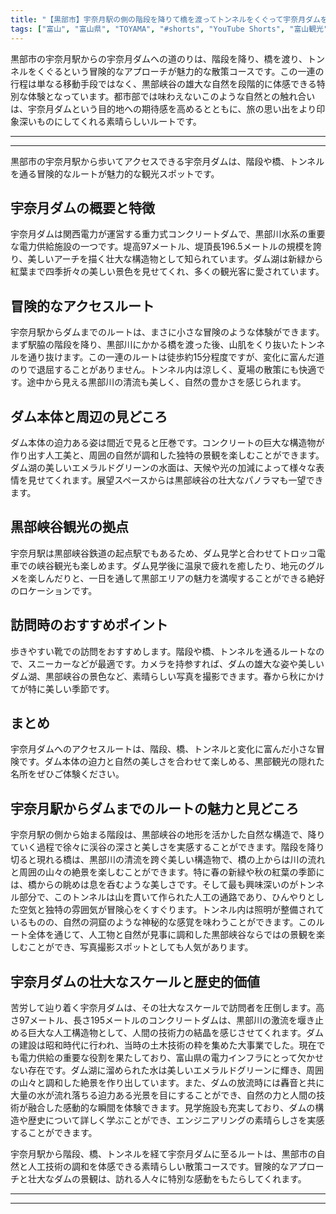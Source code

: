 ```yaml
---
title: "【黒部市】宇奈月駅の側の階段を降りて橋を渡ってトンネルをくぐって宇奈月ダムを見に行ったよ！"
tags: ["富山", "富山県", "TOYAMA", "#shorts", "YouTube Shorts", "富山観光", "富山旅行", "北陸観光", "黒部市", "宇奈月温泉", "県東部", "富山県の観光スポット", "富山県でおすすめの場所", "富山県の見どころ"]
---
```


黒部市の宇奈月駅からの宇奈月ダムへの道のりは、階段を降り、橋を渡り、トンネルをくぐるという冒険的なアプローチが魅力的な散策コースです。この一連の行程は単なる移動手段ではなく、黒部峡谷の雄大な自然を段階的に体感できる特別な体験となっています。都市部では味わえないこのような自然との触れ合いは、宇奈月ダムという目的地への期待感を高めるとともに、旅の思い出をより印象深いものにしてくれる素晴らしいルートです。

---

<!-- 🎥 YouTube動画埋め込み -->
<!-- No YouTube URL provided -->

---

黒部市の宇奈月駅から歩いてアクセスできる宇奈月ダムは、階段や橋、トンネルを通る冒険的なルートが魅力的な観光スポットです。

## 宇奈月ダムの概要と特徴

宇奈月ダムは関西電力が運営する重力式コンクリートダムで、黒部川水系の重要な電力供給施設の一つです。堤高97メートル、堤頂長196.5メートルの規模を誇り、美しいアーチを描く壮大な構造物として知られています。ダム湖は新緑から紅葉まで四季折々の美しい景色を見せてくれ、多くの観光客に愛されています。

## 冒険的なアクセスルート

宇奈月駅からダムまでのルートは、まさに小さな冒険のような体験ができます。まず駅脇の階段を降り、黒部川にかかる橋を渡った後、山肌をくり抜いたトンネルを通り抜けます。この一連のルートは徒歩約15分程度ですが、変化に富んだ道のりで退屈することがありません。トンネル内は涼しく、夏場の散策にも快適です。途中から見える黒部川の清流も美しく、自然の豊かさを感じられます。

## ダム本体と周辺の見どころ

ダム本体の迫力ある姿は間近で見ると圧巻です。コンクリートの巨大な構造物が作り出す人工美と、周囲の自然が調和した独特の景観を楽しむことができます。ダム湖の美しいエメラルドグリーンの水面は、天候や光の加減によって様々な表情を見せてくれます。展望スペースからは黒部峡谷の壮大なパノラマも一望できます。

## 黒部峡谷観光の拠点

宇奈月駅は黒部峡谷鉄道の起点駅でもあるため、ダム見学と合わせてトロッコ電車での峡谷観光も楽しめます。ダム見学後に温泉で疲れを癒したり、地元のグルメを楽しんだりと、一日を通して黒部エリアの魅力を満喫することができる絶好のロケーションです。

## 訪問時のおすすめポイント

歩きやすい靴での訪問をおすすめします。階段や橋、トンネルを通るルートなので、スニーカーなどが最適です。カメラを持参すれば、ダムの雄大な姿や美しいダム湖、黒部峡谷の景色など、素晴らしい写真を撮影できます。春から秋にかけてが特に美しい季節です。

## まとめ

宇奈月ダムへのアクセスルートは、階段、橋、トンネルと変化に富んだ小さな冒険です。ダム本体の迫力と自然の美しさを合わせて楽しめる、黒部観光の隠れた名所をぜひご体験ください。

## 宇奈月駅からダムまでのルートの魅力と見どころ

宇奈月駅の側から始まる階段は、黒部峡谷の地形を活かした自然な構造で、降りていく過程で徐々に渓谷の深さと美しさを実感することができます。階段を降り切ると現れる橋は、黒部川の清流を跨ぐ美しい構造物で、橋の上からは川の流れと周囲の山々の絶景を楽しむことができます。特に春の新緑や秋の紅葉の季節には、橋からの眺めは息を呑むような美しさです。そして最も興味深いのがトンネル部分で、このトンネルは山を貫いて作られた人工の通路であり、ひんやりとした空気と独特の雰囲気が冒険心をくすぐります。トンネル内は照明が整備されているものの、自然の洞窟のような神秘的な感覚を味わうことができます。このルート全体を通じて、人工物と自然が見事に調和した黒部峡谷ならではの景観を楽しむことができ、写真撮影スポットとしても人気があります。

## 宇奈月ダムの壮大なスケールと歴史的価値

苦労して辿り着く宇奈月ダムは、その壮大なスケールで訪問者を圧倒します。高さ97メートル、長さ195メートルのコンクリートダムは、黒部川の激流を堰き止める巨大な人工構造物として、人間の技術力の結晶を感じさせてくれます。ダムの建設は昭和時代に行われ、当時の土木技術の粋を集めた大事業でした。現在でも電力供給の重要な役割を果たしており、富山県の電力インフラにとって欠かせない存在です。ダム湖に溜められた水は美しいエメラルドグリーンに輝き、周囲の山々と調和した絶景を作り出しています。また、ダムの放流時には轟音と共に大量の水が流れ落ちる迫力ある光景を目にすることができ、自然の力と人間の技術が融合した感動的な瞬間を体験できます。見学施設も充実しており、ダムの構造や歴史について詳しく学ぶことができ、エンジニアリングの素晴らしさを実感することができます。

宇奈月駅から階段、橋、トンネルを経て宇奈月ダムに至るルートは、黒部市の自然と人工技術の調和を体感できる素晴らしい散策コースです。冒険的なアプローチと壮大なダムの景観は、訪れる人々に特別な感動をもたらしてくれます。

---

<!-- 🗺 Googleマップ（自動表示: page.tsxで地域名から自動生成） -->

<!-- 📍 宿泊リンク（自動表示: page.tsxで地域別リンクを自動生成）
     - タイトルから地域名を抽出
     - JTB / 楽天トラベル / じゃらん / 一休.com 対応
     - 環境変数でプロバイダー切替可能
-->

<!-- 📚 関連記事（自動表示: page.tsxで同カテゴリから2件自動選択） -->

<!-- 🏷️ タグ（自動表示: page.tsxで記事最下部に自動配置） -->

---

<!--
【記事文字数ルール】
- 基本文字数: 最低1000文字以上
- 推奨文字数: 1000〜1500文字（スマホ読みやすさ最優先）
- 上限なし: 情報量的に必要な場合は1500文字や2000文字を超えても良い
- 判断基準: 読者にとって価値ある情報を過不足なく提供できる文字数

【記事構成の最終形】
1. タイトル・動画・本文
2. まとめ
3. Googleマップ（見出しなし、マップのみ自動表示）
4. **宿泊リンク（地域別自動生成）** ← 2025年10月7日追加
5. 関連記事（H3、同カテゴリから2件自動選択）
6. タグ（記事最下部に自動表示）
7. ナビゲーションボタン

【宿泊リンクシステム仕様】
- タイトルから地域名を自動抽出（【〇〇市】形式優先）
- 北陸地方地域辞書: 富山/石川/福井の主要都市対応
- 対応プロバイダー: JTB（既定）/ 楽天トラベル / じゃらん / 一休.com
- 環境変数で切替: NEXT_PUBLIC_DEFAULT_TRAVEL_PROVIDER
- URLテンプレート: 地域名自動エンコード + アフィリエイトID挿入
- 配置位置: Googleマップ直後、関連記事より前

【自動生成セクション】
※以下はpage.tsxで自動生成されるため、記事本文には含めない
- Googleマップ: タイトル【】内の地域名から生成
- 宿泊リンク: 地域名抽出 → Deeplink生成 → スタイル適用
- 関連記事: 同カテゴリから2件を自動選択・リンク化
- タグ: 記事データから最下部に自動配置

【削除済みセクション】
※アクセス方法・周辺情報・公式リンクセクションは不要（2025年10月5日削除）

【AdSense・アフィリエイト】
- Google AdSense: 全ページ自動読み込み（layout.tsx）
- アフィリエイトスクリプト: AffilScript（layout.tsx）
- data-affil属性での動的リンク変換機能あり（現在は宿泊リンクで代替）

【最終更新】2025年10月7日 - 地域別宿泊リンク自動生成システム実装
-->
